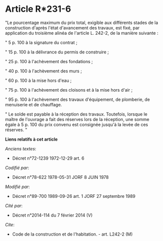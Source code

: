 # Article R*231-6

"Le pourcentage maximum du prix total, exigible aux différents stades de la construction d'après l'état d'avancement des
travaux, est fixé, par application du troisième alinéa de l'article L. 242-2, de la manière suivante :

"  5 p. 100 à la signature du contrat ;

" 15 p. 100 à la délivrance du permis de construire ;

" 25 p. 100 à l'achèvement des fondations ;

" 40 p. 100 à l'achèvement des murs ;

" 60 p. 100 à la mise hors d'eau ;

" 75 p. 100 à l'achèvement des cloisons et à la mise hors d'air ;

" 95 p. 100 à l'achèvement des travaux d'équipement, de plomberie, de menuiserie et de chauffage.

" Le solde est payable à la réception des travaux. Toutefois, lorsque le maître de l'ouvrage a fait des réserves lors de la
réception, une somme égale à 5 p. 100 du prix convenu est consignée jusqu'à la levée de ces réserves. "

**Liens relatifs à cet article**

_Anciens textes_:

  - Décret n°72-1239 1972-12-29 art. 6

_Codifié par_:

  - Décret n°78-622 1978-05-31 JORF 8 JUIN 1978

_Modifié par_:

  - Décret n°89-700 1989-09-26 art. 1 JORF 27 septembre 1989

_Cité par_:

  - Décret n°2014-114 du 7 février 2014 (V)

_Cite_:

  - Code de la construction et de l'habitation. - art. L242-2 (M)
